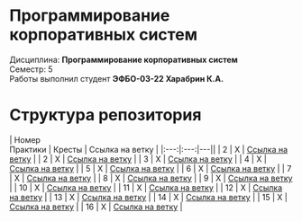 # Программирование корпоративных систем
Дисциплина: **Программирование корпоративных систем** <br>
Семестр: 5 <br>
Работы выполнил студент **ЭФБО-03-22 Харабрин К.А.** <br>

# Структура репозитория
| Номер<br>Практики | Кресты | Ссылка на ветку |
|:---:|:---:|---||
| 2 | X | [Ссылка на ветку](https://github.com/Vln4ik/PKS/tree/Practice-2) |
| 2 | X | [Ссылка на ветку](https://github.com/Vln4ik/PKS/tree/Practice-2) |
| 3 | X | [Ссылка на ветку](https://github.com/Vln4ik/PKS/tree/Practice-3) |
| 4 | X | [Ссылка на ветку](https://github.com/Vln4ik/PKS/tree/Practice-4) |
| 5 | X | [Ссылка на ветку](https://github.com/Vln4ik/PKS/tree/Practice-5) |
| 6 | X | [Ссылка на ветку](https://github.com/Vln4ik/PKS/tree/Practice-6) |
| 7 | X | [Ссылка на ветку](https://github.com/Vln4ik/PKS/tree/Practice-7) |
| 8 | X | [Ссылка на ветку](https://github.com/Vln4ik/PKS/tree/Practice-8) |
| 9 | X | [Ссылка на ветку](https://github.com/Vln4ik/PKS/tree/Practice-9) |
| 10 | X | [Ссылка на ветку](https://github.com/Vln4ik/PKS/tree/Practice-10) |
| 11 | X | [Ссылка на ветку](https://github.com/Vln4ik/PKS/tree/Practice-11) |
| 12 | X | [Ссылка на ветку](https://github.com/Vln4ik/PKS/tree/Practice-12) |
| 13 | X | [Ссылка на ветку](https://github.com/Vln4ik/PKS/tree/Practice-13) |
| 14 | X | [Ссылка на ветку](https://github.com/Vln4ik/PKS/tree/Practice-14) |
| 15 | X | [Ссылка на ветку](https://github.com/Vln4ik/PKS/tree/Practice-15) |
| 16 | X | [Ссылка на ветку](https://github.com/Vln4ik/PKS/tree/Practice-16) |
